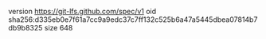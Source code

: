 version https://git-lfs.github.com/spec/v1
oid sha256:d335eb0e7f61a7cc9a9edc37c7ff132c525b6a47a5445dbea07814b7db9b8325
size 648
